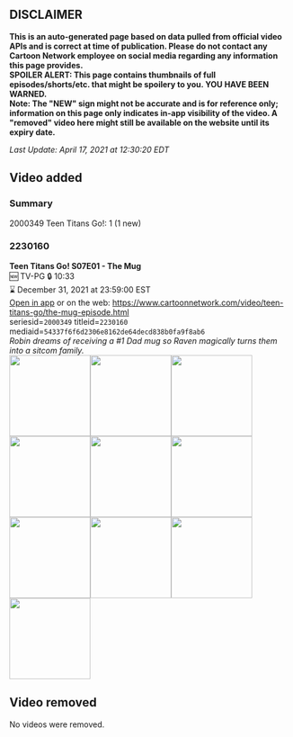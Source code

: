 ## DISCLAIMER
**This is an auto-generated page based on data pulled from official video APIs and is correct at time of publication. Please do not contact any Cartoon Network employee on social media regarding any information this page provides.**  
**SPOILER ALERT: This page contains thumbnails of full episodes/shorts/etc. that might be spoilery to you. YOU HAVE BEEN WARNED.**  
**Note: The "NEW" sign might not be accurate and is for reference only; information on this page only indicates in-app visibility of the video. A "removed" video here might still be available on the website until its expiry date.**  

_Last Update: April 17, 2021 at 12:30:20 EDT_
## Video added
### Summary
2000349 Teen Titans Go!: 1 (1 new)  
### 2230160
**Teen Titans Go! S07E01 - The Mug**  
🆕 TV-PG 🔒 10:33  
⌛ December 31, 2021 at 23:59:00 EST  
[Open in app](https://cnvideo.sercomkc.org/redirector.html?type=cnapp&seriesid=2000349&titleid=2230160&mediaid=54337f6f6d2306e8162de64decd838b0fa9f8ab6) or on the web: https://www.cartoonnetwork.com/video/teen-titans-go/the-mug-episode.html  
seriesid=`2000349` titleid=`2230160` mediaid=`54337f6f6d2306e8162de64decd838b0fa9f8ab6`  
_Robin dreams of receiving a #1 Dad mug so Raven magically turns them into a sitcom family._  
<a href="https://s3.amazonaws.com/cartoonorchestrator/2230160_001_1280x720.jpg"><img src="https://s3.amazonaws.com/cartoonorchestrator/2230160_001_640x360.jpg" height="144px" /></a><a href="https://s3.amazonaws.com/cartoonorchestrator/2230160_002_1280x720.jpg"><img src="https://s3.amazonaws.com/cartoonorchestrator/2230160_002_640x360.jpg" height="144px" /></a><a href="https://s3.amazonaws.com/cartoonorchestrator/2230160_003_1280x720.jpg"><img src="https://s3.amazonaws.com/cartoonorchestrator/2230160_003_640x360.jpg" height="144px" /></a><a href="https://s3.amazonaws.com/cartoonorchestrator/2230160_004_1280x720.jpg"><img src="https://s3.amazonaws.com/cartoonorchestrator/2230160_004_640x360.jpg" height="144px" /></a><a href="https://s3.amazonaws.com/cartoonorchestrator/2230160_005_1280x720.jpg"><img src="https://s3.amazonaws.com/cartoonorchestrator/2230160_005_640x360.jpg" height="144px" /></a><a href="https://s3.amazonaws.com/cartoonorchestrator/2230160_006_1280x720.jpg"><img src="https://s3.amazonaws.com/cartoonorchestrator/2230160_006_640x360.jpg" height="144px" /></a><a href="https://s3.amazonaws.com/cartoonorchestrator/2230160_007_1280x720.jpg"><img src="https://s3.amazonaws.com/cartoonorchestrator/2230160_007_640x360.jpg" height="144px" /></a><a href="https://s3.amazonaws.com/cartoonorchestrator/2230160_008_1280x720.jpg"><img src="https://s3.amazonaws.com/cartoonorchestrator/2230160_008_640x360.jpg" height="144px" /></a><a href="https://s3.amazonaws.com/cartoonorchestrator/2230160_009_1280x720.jpg"><img src="https://s3.amazonaws.com/cartoonorchestrator/2230160_009_640x360.jpg" height="144px" /></a><a href="https://s3.amazonaws.com/cartoonorchestrator/2230160_010_1280x720.jpg"><img src="https://s3.amazonaws.com/cartoonorchestrator/2230160_010_640x360.jpg" height="144px" /></a>
## Video removed
No videos were removed.  

